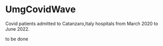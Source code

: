 # UmgCovidWave
Covid patients admitted to Catanzaro,Italy hospitals from March 2020 to June 2022.

to be done
